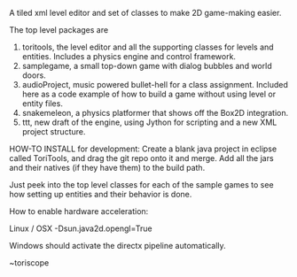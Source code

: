 A tiled xml level editor and set of classes to make 2D game-making easier.

The top level packages are 
1) toritools, the level editor and all the supporting classes for levels and entities. Includes a physics engine and control framework.
2) samplegame, a small top-down game with dialog bubbles and world doors.
3) audioProject, music powered bullet-hell for a class assignment. Included here as a code example of how to build a game without using level or entity files.
4) snakemeleon, a physics platformer that shows off the Box2D integration.
5) ttt, new draft of the engine, using Jython for scripting and a new XML project structure.

HOW-TO INSTALL for development:
Create a blank java project in eclipse called ToriTools, 
and drag the git repo onto it and merge. Add all the jars 
and their natives (if they have them) to the build path.

Just peek into the top level classes for each of the sample games to see how setting up entities and their behavior is done.

How to enable hardware acceleration:

Linux / OSX
-Dsun.java2d.opengl=True

Windows should activate the directx pipeline automatically.

~toriscope
